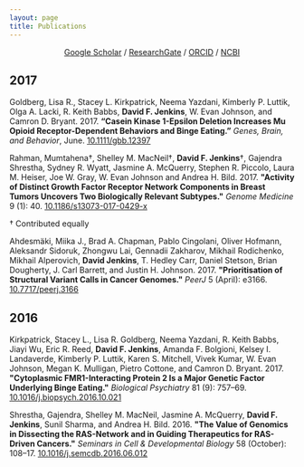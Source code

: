 ```yaml
---
layout: page
title: Publications
---
```


<div align="center">
<a href="https://scholar.google.com/citations?user=evnOfCwAAAAJ" target="_blank">Google Scholar</a> / <a href="https://www.researchgate.net/profile/David_Jenkins12" target="_blank">ResearchGate</a> / <a href="https://orcid.org/0000-0002-7451-4288" target="_blank">ORCID</a> / <a href="https://www.ncbi.nlm.nih.gov/myncbi/browse/collection/52299062/?sort=date&direction=ascending" target="_blank">NCBI</a>
</div>

## 2017

Goldberg, Lisa R., Stacey L. Kirkpatrick, Neema Yazdani, Kimberly P. Luttik, Olga A. Lacki, R. Keith Babbs, __David F. Jenkins__, W. Evan Johnson, and Camron D. Bryant. 2017. __“Casein Kinase 1-Epsilon Deletion Increases Mu Opioid Receptor-Dependent Behaviors and Binge Eating.”__ _Genes, Brain, and Behavior_, June. [10.1111/gbb.12397](http://dx.doi.org/10.1111/gbb.12397)

Rahman, Mumtahena†, Shelley M. MacNeil†, __David F. Jenkins__†, Gajendra Shrestha, Sydney R. Wyatt, Jasmine A. McQuerry, Stephen R. Piccolo, Laura M. Heiser, Joe W. Gray, W. Evan Johnson and Andrea H. Bild. 2017. __"Activity of Distinct Growth Factor Receptor Network Components in Breast Tumors Uncovers Two Biologically Relevant Subtypes."__ _Genome Medicine_ 9 (1): 40. [10.1186/s13073-017-0429-x](http://dx.doi.org/10.1186/s13073-017-0429-x)

† Contributed equally

Ahdesmäki, Miika J., Brad A. Chapman, Pablo Cingolani, Oliver Hofmann, Aleksandr Sidoruk, Zhongwu Lai, Gennadii Zakharov, Mikhail Rodichenko, Mikhail Alperovich, __David Jenkins__, T. Hedley Carr, Daniel Stetson, Brian Dougherty, J. Carl Barrett, and Justin H. Johnson. 2017. __"Prioritisation of Structural Variant Calls in Cancer Genomes."__ _PeerJ_ 5 (April): e3166. [10.7717/peerj.3166](http://dx.doi.org/10.7717/peerj.3166)

## 2016

Kirkpatrick, Stacey L., Lisa R. Goldberg, Neema Yazdani, R. Keith Babbs, Jiayi Wu, Eric R. Reed, __David F. Jenkins__, Amanda F. Bolgioni, Kelsey I. Landaverde, Kimberly P. Luttik, Karen S. Mitchell, Vivek Kumar, W. Evan Johnson, Megan K. Mulligan, Pietro Cottone, and Camron D. Bryant. 2017. __"Cytoplasmic FMR1-Interacting Protein 2 Is a Major Genetic Factor Underlying Binge Eating."__ _Biological Psychiatry_ 81 (9): 757–69. [10.1016/j.biopsych.2016.10.021](http://dx.doi.org/10.1016/j.biopsych.2016.10.021)

Shrestha, Gajendra, Shelley M. MacNeil, Jasmine A. McQuerry, __David F. Jenkins__, Sunil Sharma, and Andrea H. Bild. 2016. __"The Value of Genomics in Dissecting the RAS-Network and in Guiding Therapeutics for RAS-Driven Cancers."__ _Seminars in Cell & Developmental Biology_ 58 (October): 108–17. [10.1016/j.semcdb.2016.06.012](http://dx.doi.org/10.1016/j.semcdb.2016.06.012)

